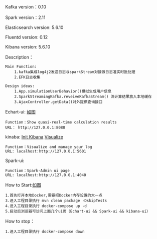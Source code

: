 Kafka version：0.10

Spark version：2.11

Elasticsearch version: 5.6.10

Fluentd version: 0.12

Kibana version: 5.6.10


Description：

    Main Function:
        1.kafka集成log4j2发送日志与sparkStream对接做日志准实时批处理 
        2.EFK日志收集
        
    Design ideas:
        1.App.simulationUserBehavior()模拟生成用户信息
        2.SparkStreamingKafka.reveiveKafkaStream() 流计算结果放入本地缓存
        3.AjaxController.getData()对外提供查询接口

Echart-ui: [如图](https://github.com/Joeysin/kafka-spark/blob/master/images/kafka_spark_ui.png?raw=true)  

    Function：Show quasi-real-time calculation results 
    URL： http://127.0.0.1:8080
   
kinaba: [Init Kibana](https://github.com/Joeysin/kafka-spark/blob/master/images/Kibana_init.png?raw=true)  [Visualize](https://github.com/Joeysin/kafka-spark/blob/master/images/Kibana.png?raw=true) 
    
    Function：Visualize and manage your log  
    URL: localhost:http://127.0.0.1:5601
    
Spark-ui:

    Function：Spark-Admin ui page
    URL: localhost:http://127.0.0.1:4040
    
   

How to Start:[如图](https://github.com/Joeysin/kafka-spark/blob/master/images/Docker_memery_fix.png?raw=true)  

    1.首先打开本地Docker,需要把Docker内存设置的大一点 
    3.进入工程目录执行 mvn clean package -DskipTests
    4.进入工程目录执行 docker-compose up -d
    5.启动后浏览器可访问上面几个ui页（Echart-ui && Spark-ui && kibana-ui）
    
    
How to stop：

    1.进入工程目录执行 docker-compose down
